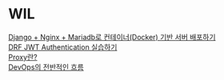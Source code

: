 # WIL
[Django + Nginx + Mariadb로 컨테이너(Docker) 기반 서버 배포하기](https://medium.com/chanjongs-programming-diary/django-nginx-mariadb%EB%A1%9C-%EC%BB%A8%ED%85%8C%EC%9D%B4%EB%84%88-docker-%EA%B8%B0%EB%B0%98-%EC%84%9C%EB%B2%84-%EB%B0%B0%ED%8F%AC%ED%95%98%EA%B8%B0-static-file-%EC%84%A4%EC%A0%95-ab6783fc789f)  
[DRF JWT Authentication 실습하기](https://medium.com/chanjongs-programming-diary/django-rest-framework-drf-%ED%99%98%EA%B2%BD%EC%97%90%EC%84%9C-jwt-%EA%B8%B0%EB%B0%98-authentication-%EC%84%B8%ED%8C%85%ED%95%98%EA%B8%B0-with-simplejwt-%EC%B4%88%EA%B8%B0-%ED%99%98%EA%B2%BD-%EC%84%B8%ED%8C%85-1-e54c3ed2420c)  
[Proxy란?](https://www.notion.so/Proxy-0b4340c01f8b4e129374654acbf95258)  
[DevOps의 전반적인 흐름](https://www.notion.so/DevOps-613fdc9492d64d2f897e6c4b1bfc0baa)
